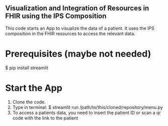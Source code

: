 ## Visualization and Integration of Resources in FHIR using the IPS Composition

This code starts an App to visualize the data of a patient. It uses the IPS composition in the FHIR resources to access the relevant data.

# Prerequisites (maybe not needed)

$ pip install streamlit

# Start the App

1. Clone the code.
2. Type in terminal: $ streamlit run /path/to/this/cloned/repository/menu.py
3. To access a patients data, you need to insert the patient ID or scan a qr code with the link to the patient
